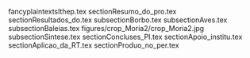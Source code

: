 fancyplaintextslthep.tex
sectionResumo_do_pro.tex
sectionResultados_do.tex
subsectionBorbo.tex
subsectionAves.tex
subsectionBaleias.tex
figures/crop_Moria2/crop_Moria2.jpg
subsectionSintese.tex
sectionConcluses_PI.tex
sectionApoio_institu.tex
sectionAplicao_da_RT.tex
sectionProduo_no_per.tex
